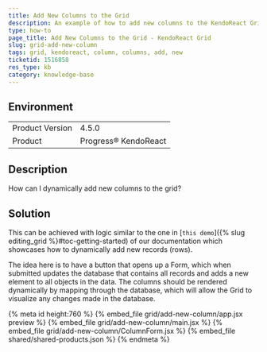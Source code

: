 ```yaml
---
title: Add New Columns to the Grid
description: An example of how to add new columns to the KendoReact Grid.
type: how-to
page_title: Add New Columns to the Grid - KendoReact Grid
slug: grid-add-new-column
tags: grid, kendoreact, column, columns, add, new
ticketid: 1516858
res_type: kb
category: knowledge-base
---
```


## Environment

<table>
    <tbody>
	    <tr>
	    	<td>Product Version</td>
	    	<td>4.5.0</td>
	    </tr>
	    <tr>
	    	<td>Product</td>
	    	<td>Progress® KendoReact</td>
	    </tr>
    </tbody>
</table>


## Description

How can I dynamically add new columns to the grid?

## Solution

This can be achieved with logic similar to the one in [`this demo`]({% slug editing_grid %}#toc-getting-started) of our documentation which showcases how to dynamically add new records (rows).

The idea here is to have a button that opens up a Form, which when submitted updates the database that contains all records and adds a new element to all objects in the data. The columns should be rendered dynamically by mapping through the database, which will allow the Grid to visualize any changes made in the database.


{% meta id height:760 %}
{% embed_file grid/add-new-column/app.jsx preview %}
{% embed_file grid/add-new-column/main.jsx %}
{% embed_file grid/add-new-column/ColumnForm.jsx %}
{% embed_file shared/shared-products.json %}
{% endmeta %}
